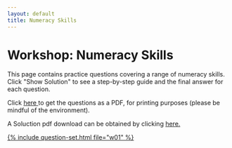 ```yaml
---
layout: default
title: Numeracy Skills
---
```


# Workshop: Numeracy Skills

This page contains practice questions covering a range of numeracy skills. Click "Show Solution" to see a step-by-step guide and the final answer for each question.

Click <a href="WS_NBS4107A_numeracy.pdf" target="_blank">here </a> to get the questions as a PDF, for printing purposes (please be mindful of the environment).

A Soluction pdf download can be obtained by clicking <a href="WS_NBS4107A_numeracy_solutions.pdf" target="_blank">here.

{% include question-set.html file="w01" %}
